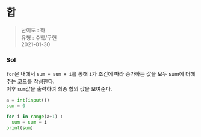 # 합
> 난이도 : 하   
> 유형 : 수학/구현  
> 2021-01-30

### Sol
`for`문 내에서 `sum = sum + i`를 통해 `i`가 조건에 따라 증가하는 값을 모두 sum에 더해주는 코드를 작성한다.  
이후 `sum`값을 출력하여 최종 합의 값을 보여준다.
```python
a = int(input())
sum = 0

for i in range(a+1) :
  sum = sum + i
print(sum)
```